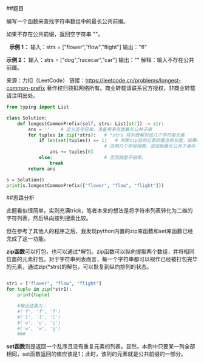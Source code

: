 ##题目


编写一个函数来查找字符串数组中的最长公共前缀。

如果不存在公共前缀，返回空字符串 ""。

 
**示例 1：**
输入：strs = ["flower","flow","flight"]
输出："fl"

**示例 2：**
输入：strs = ["dog","racecar","car"]
输出：""
解释：输入不存在公共前缀。

来源：力扣（LeetCode）
链接：https://leetcode.cn/problems/longest-common-prefix
著作权归领扣网络所有。商业转载请联系官方授权，非商业转载请注明出处。


~~~python
from typing import List

class Solution:
    def longestCommonPrefix(self, strs: List[str]) -> str:
        ans = ''	# 定义空字符串，准备用来存放最长公共子串
        for tuples in zip(*strs):	# *strs 将列表解包成几个字符串元素
            if len(set(tuples)) == 1:	# 判断zip后的元素的集合的长度，如果=1，
                                    # 说明几个字母相等，追加到最长公共子串中
                ans += tuples[0]
            else:					# 否则就是不相等。
                break
        return ans

s = Solution()
print(s.longestCommonPrefix(["flower", "flow", "flight"]))
~~~

##思路分析

此题看似很简单，实则充满trick，笔者本来的想法是将字符串列表转化为二维的字符列表，然后纵向按列搜索比较。

但在参考了其他人的程序之后，我发现python内置的zip库函数和set库函数已经完成了这一功能。

**zip函数**可以打包，也可以通过*解包。zip函数可以纵向提取两个数组，并将相同位置的元素打包。对于字符串列表而言，每一个字符串都可以视作已经被打包完毕的元素，通过zip(*strs)的解包，可以恢复到纵向排列的状态。
~~~python

str1 = ["flower", "flow", "flight"]
for tuple in zip(*str1):
    print(tuple)   

    #输出结果为：
    #('f', 'f', 'f')
    #('l', 'l', 'l')
    #('o', 'o', 'i')
    #('w', 'w', 'g')
    ###
~~~

**set函数**则是返回一个乱序且没有重复元素的列表。显然，本例中只要某一列全部相同，set函数返回的值应该是1；此时，该列的元素就是公共前缀的一部分。